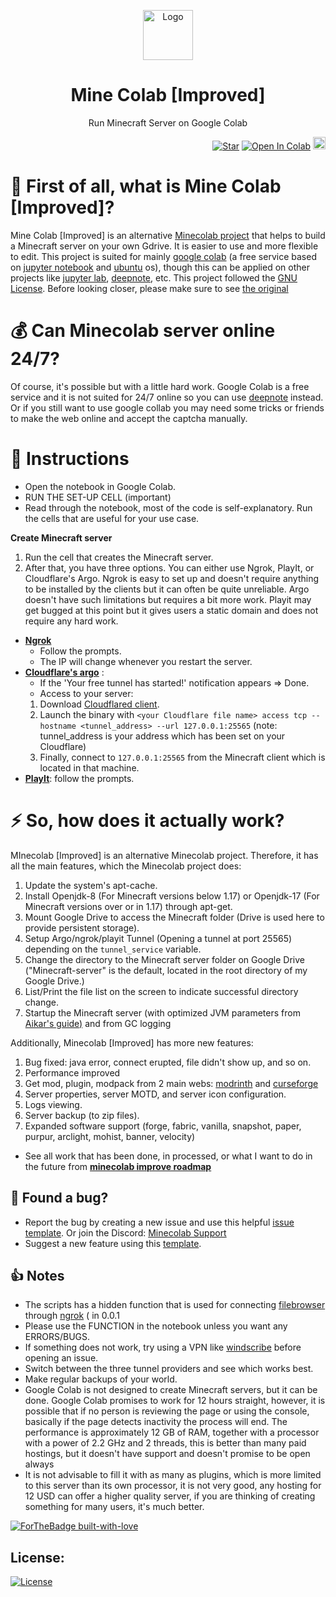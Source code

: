 <p align="center"><a href="https://github.com/N-aksif-N/MineColab"><img src="https://raw.githubusercontent.com/N-aksif-N/MineColab/master/minecolab.png" alt="Logo" height="80"/></a></p>
<h1 align="center">Mine Colab [Improved]</h1>
<p align="center">Run Minecraft Server on Google Colab</p>
<p align="right">
  <a target="_blank" href="https://github.com/N-aksif-N/Minecolab"><img src="https://img.shields.io/github/stars/N-aksif-N/Minecolab.svg?style=social&label=Star" alt="Star"></a>
  <a href="https://colab.research.google.com/github/N-aksif-N/MineColab_Improved/blob/free-config/MineColabImproved.ipynb" target="_parent"><img src="https://colab.research.google.com/assets/colab-badge.svg" alt="Open In Colab"></a>
  <a href="https://github.com/N-aksif-N/MineColab_Improved/releases/download/0.1.1/MinecolabImproved.ipynb" target="_parent"><img src="https://cdn-icons-png.flaticon.com/128/10741/10741247.png" alt="Download" width="20" height="20"></a> 
</p>

                                                                                 
# :hear_no_evil:  First of all, what is Mine Colab [Improved]?

Mine Colab [Improved] is an alternative [Minecolab project](https://github.com/thecoder-001/MineColab) that helps to build a Minecraft server on your own Gdrive. It is easier to use and more flexible to edit. This project is suited for mainly [google colab](https://colab.research.google.com) (a free service based on [jupyter notebook](https://jupyter.org/) and [ubuntu](https://ubuntu.com) os), though this can be applied on other projects like [jupyter lab](https://jupyter.org/try-jupyter/lab/), [deepnote](https://deepnote.com/), etc. This project followed the [GNU License](https://github.com/N-aksif-N/Minecolab/blob/master/LICENSE). Before looking closer, please make sure to see [the original](https://github.com/thecoder-001/MineColab)

# :moneybag:  Can Minecolab server online 24/7?

Of course, it's possible but with a little hard work. Google Colab is a free service and it is not suited for 24/7 online so you can use [deepnote](https://deepnote.com/) instead. Or if you still want to use google collab you may need some tricks or friends to make the web online and accept the captcha manually.

# :page_with_curl: Instructions
- Open the notebook in Google Colab.
- RUN THE SET-UP CELL (important)
- Read through the notebook, most of the code is self-explanatory. Run the cells that are useful for your use case.

**Create Minecraft server**
1. Run the cell that creates the Minecraft server.
2. After that, you have three options. You can either use Ngrok, PlayIt, or Cloudflare's Argo. Ngrok is easy to set up and doesn't require anything to be installed by the clients but it can often be quite unreliable. Argo doesn't have such limitations but requires a bit more work. Playit may get bugged at this point but it gives users a static domain and does not require any hard work.
- **[Ngrok](https://ngrok.com)**
  + Follow the prompts.
  + The IP will change whenever you restart the server.
- **[Cloudflare's argo](https://www.cloudflare.com/)** :
    - If the 'Your free tunnel has started!' notification appears => Done.
    - Access to your server: 
    1. Download [Cloudflared client](https://github.com/cloudflare/cloudflared/releases/).
    2. Launch the binary with `<your Cloudflare file name> access tcp --hostname <tunnel_address> --url 127.0.0.1:25565` (note: tunnel_address is your address which has been set on your Cloudflare)
    4. Finally, connect to `127.0.0.1:25565` from the Minecraft client which is located in that machine.
- **[PlayIt](https://playit.gg/)**: follow the prompts.

# :zap:  So, how does it actually work?
MInecolab [Improved] is an alternative Minecolab project. Therefore, it has all the main features, which the Minecolab project does: 
 
 1. Update the system's apt-cache.
 2. Install Openjdk-8 (For Minecraft versions below 1.17) or Openjdk-17 (For Minecraft versions over or in 1.17) through apt-get.
 3. Mount Google Drive to access the Minecraft folder (Drive is used here to provide persistent storage).
 4. Setup Argo/ngrok/playit Tunnel (Opening a tunnel at port 25565) depending on the `tunnel_service` variable.
 5. Change the directory to the Minecraft server folder on Google Drive ("Minecraft-server" is the default, located in the root directory of my Google Drive.)
 6. List/Print the file list on the screen to indicate successful directory change.
 7. Startup the Minecraft server (with optimized JVM parameters from [Aikar's guide)](https://aikar.co/2018/07/02/tuning-the-jvm-g1gc-garbage-collector-flags-for-minecraft/) and from GC logging

Additionally, Minecolab [Improved] has more new features:

 1. Bug fixed: java error, connect erupted, file didn't show up, and so on.
 2. Performance improved
 3. Get mod, plugin, modpack from 2 main webs: [modrinth](https://modrinth.com/) and [curseforge](https://www.curseforge.com/minecraft)
 4. Server properties, server MOTD, and server icon configuration.
 5. Logs viewing.
 6. Server backup (to zip files).
 7. Expanded software support (forge, fabric, vanilla, snapshot, paper, purpur, arclight, mohist, banner, velocity)
- See all work that has been done, in processed, or what I want to do in the future from **[minecolab improve roadmap](https://github.com/users/N-aksif-N/projects/1)**

## 🐛 Found a bug?

- Report the bug by creating a new issue and use this helpful [issue template](https://github.com/N-aksif-N/MineColab/blob/main/.github/ISSUE_TEMPLATE/bug_report.md).
Or join the Discord: [Minecolab Support](https://discord.gg/uCHcV3SAbs)
- Suggest a new feature using this [template](https://github.com/N-aksif-N/MineColab/blob/main/.github/ISSUE_TEMPLATE/feature_request.md).

## 👍 Notes
- The scripts has a hidden function that is used for connecting [filebrowser](https://filebrowser.org/) through [ngrok](https://ngrok.com) ( in 0.0.1
- Please use the FUNCTION in the notebook unless you want any ERRORS/BUGS.
- If something does not work, try using a VPN like [windscribe](https://windscribe.com) before opening an issue.
- Switch between the three tunnel providers and see which works best.
- Make regular backups of your world.
- Google Colab is not designed to create Minecraft servers, but it can be done. Google Colab promises to work for 12 hours straight, however, it is possible that if no person is reviewing the page or using the console, basically if the page detects inactivity the process will end. The performance is approximately 12 GB of RAM, together with a processor with a power of 2.2 GHz and 2 threads, this is better than many paid hostings, but it doesn't have support and doesn't promise to be open always
- It is not advisable to fill it with as many as plugins, which is more limited to this server than its own processor, it is not very good, any hosting for 12 USD can offer a higher quality server, if you are thinking of creating something for many users, it's much better.

[![ForTheBadge built-with-love](http://ForTheBadge.com/images/badges/built-with-love.svg)](https://github.com/N-aksif-N)

## **License:**   
[![License](https://camo.githubusercontent.com/966484ce4d3faab2d9803e7354431ff8e4fce6a424e97689f05b2f50f4ee424b/68747470733a2f2f696d672e736869656c64732e696f2f6769746875622f6c6963656e73652f497a7a656c416c697a2f4172636c696768743f7374796c653d666c61742d737175617265)](https://github.com/N-aksif-N)
